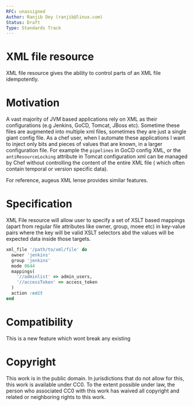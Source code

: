 ```yaml
---
RFC: unassigned
Author: Ranjib Dey (ranjib@linux.com)
Status: Draft
Type: Standards Track
---
```


# XML file resource

XML file resource gives the ability to control parts of an XML file
idempotently.

# Motivation

A vast majority of JVM based applications rely on XML as their configurations
(e.g Jenkins, GoCD, Tomcat, JBoss etc). Sometime these files are augmented
into multiple xml files, sometimes they are just a single giant config file.
As a chef user, when I automate these applications I want to inject only bits
and pieces of values that are known, in a larger configuration file.
For example the `pipelines` in  GoCD config XML, or the `antiResourceLocking`
attribute in Tomcat configuration xml can be managed by Chef without controlling
the content of the entire XML file ( which often contain temporal or version
specific data).

For reference, augeus XML lense provides similar features.

# Specification

XML File resource will allow user to specify a set of XSLT based mappings
(apart from regular file attributes like owner, group, moee etc) in key-value pairs
where the key will be valid XSLT selectors abd the values will be expected data
inside those targets.

```ruby
xml_file '/path/to/xml/file' do
  owner 'jenkins'
  group 'jenkins'
  mode 0644
  mappings(
    '//adminlist' => admin_users,
    '//accessToken' => access_token
  )
  action :edit
end

```

# Compatibility
This is a new feature which wont break any existing

# Copyright

This work is in the public domain. In jurisdictions that do not allow
for this, this work is available under CC0. To the extent possible
under law, the person who associated CC0 with this work has waived all
copyright and related or neighboring rights to this work.
